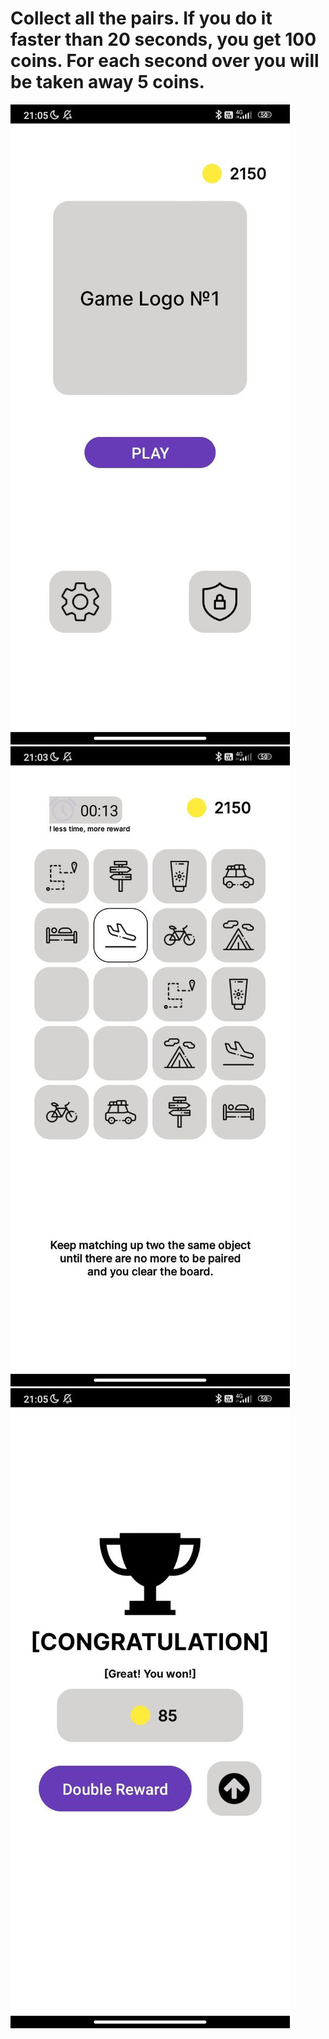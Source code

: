 # Collect all the pairs. If you do it faster than 20 seconds, you get 100 coins. For each second over you will be taken away 5 coins. #
![alt text](/screens/1.jpg)
![alt text](/screens/2.jpg)
![alt text](/screens/3.jpg)
